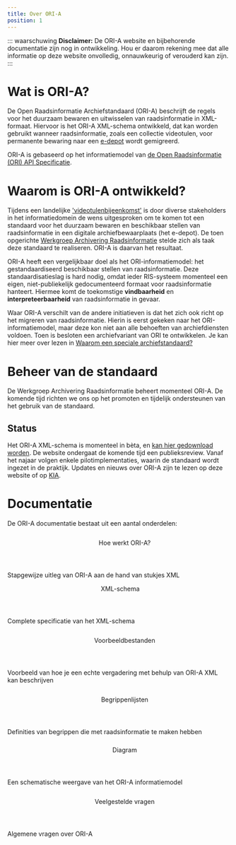 ```yaml
---
title: Over ORI-A
position: 1
---
```


::: waarschuwing
**Disclaimer:** De ORI-A website en bijbehorende documentatie zijn nog in ontwikkeling. Hou er daarom rekening mee dat alle informatie op deze website onvolledig, onnauwkeurig of verouderd kan zijn.
:::

# Wat is ORI-A?

De Open Raadsinformatie Archiefstandaard (ORI-A) beschrijft de regels voor het duurzaam bewaren en uitwisselen van raadsinformatie in XML-formaat. Hiervoor is het ORI-A XML-schema ontwikkeld, dat kan worden gebruikt wanneer raadsinformatie, zoals een collectie videotulen, voor permanente bewaring naar een [e-depot](https://www.nationaalarchief.nl/archiveren/kennisbank/wat-is-een-e-depot) wordt gemigreerd. 

ORI-A is gebaseerd op het informatiemodel van [de Open Raadsinformatie (ORI) API Specificatie](https://github.com/VNG-Realisatie/ODS-Open-Raadsinformatie).

# Waarom is ORI-A ontwikkeld?

Tijdens een landelijke ['videotulenbijeenkomst'](https://kiacommunity.nl/thoughts/11904) is door diverse stakeholders in het informatiedomein de wens uitgesproken om te komen tot een standaard voor het duurzaam bewaren en beschikbaar stellen van raadsinformatie in een digitale archiefbewaarplaats (het e-depot). De toen opgerichte [Werkgroep Archivering Raadsinformatie](colofon) stelde zich als taak deze standaard te realiseren. ORI-A is daarvan het resultaat.

ORI-A heeft een vergelijkbaar doel als het ORI-informatiemodel: het gestandaardiseerd beschikbaar stellen van raadsinformatie. Deze standaardisatieslag is hard nodig, omdat ieder RIS-systeem momenteel een eigen, niet-publiekelijk gedocumenteerd formaat voor raadsinformatie hanteert. Hiermee komt de toekomstige **vindbaarheid** en **interpreteerbaarheid** van raadsinformatie in gevaar.

Waar ORI-A verschilt van de andere initiatieven is dat het zich ook richt op het migreren van raadsinformatie. Hierin is eerst gekeken naar het ORI-informatiemodel, maar deze kon niet aan alle behoeften van archiefdiensten voldoen. Toen is besloten een archiefvariant van ORI te ontwikkelen. Je kan hier meer over lezen in [Waarom een speciale archiefstandaard?](faq)

# Beheer van de standaard
De Werkgroep Archivering Raadsinformatie beheert momenteel ORI-A. De komende tijd richten we ons op het promoten en tijdelijk ondersteunen van het gebruik van de standaard. 

## Status

Het ORI-A XML-schema is momenteel in bèta, en [kan hier gedownload worden](https://ori-a.nl/downloads#xml-schema). De website ondergaat de komende tijd een publieksreview. Vanaf het najaar volgen enkele pilotimplementaties, waarin de standaard wordt ingezet in de praktijk. Updates en nieuws over ORI-A zijn te lezen op deze website of op [KIA](https://kiacommunity.nl/groups/86-videotulen/welcome).


# Documentatie

De ORI-A documentatie bestaat uit een aantal onderdelen:

<div class="cardgrid">
    <article class="card">
    <header>
    <svg width=27 height=27>
       <use xlink:href="boek.svg#boek"/>
    </svg>Hoe werkt ORI-A?</header>
    <p>Stapgewijze uitleg van ORI-A aan de hand van stukjes XML</p>
    </article>
    <article class="card">
    <header><span style='margin-right: 0.5em'></></span>XML-schema</header>
    <p>Complete specificatie van het XML-schema</p>
    </article>
    <article class="card">
    <header>
    <svg width=27 height=27>
       <use xlink:href="download.svg#download"/>
    </svg>Voorbeeldbestanden</header>
    <p>Voorbeeld van hoe je een echte vergadering met behulp van ORI-A XML kan beschrijven</p>
    </article>
    <article class="card">
    <header>
    <svg width=27 height=27>
       <use xlink:href="lijst.svg#lijst"/>
    </svg>Begrippenlijsten</header>
    <p>Definities van begrippen die met raadsinformatie te maken hebben</p>
    </article>
    <article class="card">
    <header>
    <svg width=27 height=27 style="margin-top: -0.2em">
       <use xlink:href="image.svg#image"/>
    </svg>Diagram</header>
    </article>
    <article class="card">
    <p>Een schematische weergave van het ORI-A informatiemodel</p>
    <header>
    <svg width=27 height=27>
       <use xlink:href="faq.svg#faq"/>
    </svg>Veelgestelde vragen</header>
    <p>Algemene vragen over ORI-A</p>
    </article>
</div>
